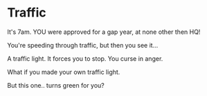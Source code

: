 # Traffic

It's 7am. YOU were approved for a gap year, at none other then HQ!

You're speeding through traffic, but then you see it...

A traffic light. It forces you to stop. You curse in anger.

What if you made your own traffic light. 

But this one.. turns green for you?
